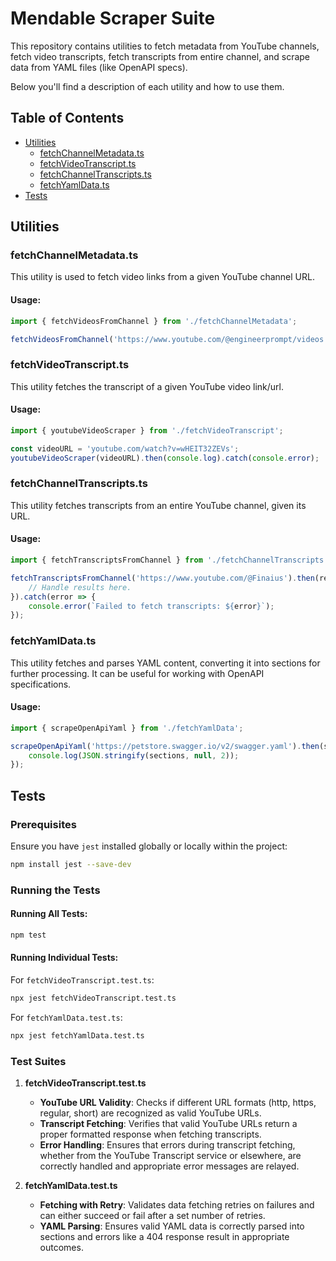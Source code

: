 # Mendable Scraper Suite

This repository contains utilities to fetch metadata from YouTube channels, fetch video transcripts, fetch transcripts from entire channel, and scrape data from YAML files (like OpenAPI specs).

Below you'll find a description of each utility and how to use them.

## Table of Contents
- [Utilities](#utilities)
    - [fetchChannelMetadata.ts](#fetchchannelmetadatats)
    - [fetchVideoTranscript.ts](#fetchvideotranscriptts)
    - [fetchChannelTranscripts.ts](#fetchchanneltranscriptsts)
    - [fetchYamlData.ts](#fetchyamldatats)
- [Tests](#tests)

## Utilities

### fetchChannelMetadata.ts
This utility is used to fetch video links from a given YouTube channel URL.

#### Usage:
```typescript
import { fetchVideosFromChannel } from './fetchChannelMetadata';

fetchVideosFromChannel('https://www.youtube.com/@engineerprompt/videos');
```

### fetchVideoTranscript.ts
This utility fetches the transcript of a given YouTube video link/url.

#### Usage:
```typescript
import { youtubeVideoScraper } from './fetchVideoTranscript';

const videoURL = 'youtube.com/watch?v=wHEIT32ZEVs';
youtubeVideoScraper(videoURL).then(console.log).catch(console.error);
```

### fetchChannelTranscripts.ts
This utility fetches transcripts from an entire YouTube channel, given its URL.

#### Usage:
```typescript
import { fetchTranscriptsFromChannel } from './fetchChannelTranscripts';

fetchTranscriptsFromChannel('https://www.youtube.com/@Finaius').then(results => {
    // Handle results here.
}).catch(error => {
    console.error(`Failed to fetch transcripts: ${error}`);
});
```

### fetchYamlData.ts
This utility fetches and parses YAML content, converting it into sections for further processing. It can be useful for working with OpenAPI specifications.

#### Usage:
```typescript
import { scrapeOpenApiYaml } from './fetchYamlData';

scrapeOpenApiYaml('https://petstore.swagger.io/v2/swagger.yaml').then(sections => {
    console.log(JSON.stringify(sections, null, 2));
});
```

## Tests

### **Prerequisites**

Ensure you have `jest` installed globally or locally within the project:

```bash
npm install jest --save-dev
```

### **Running the Tests**

#### Running All Tests:

```bash
npm test
```

#### Running Individual Tests:

For `fetchVideoTranscript.test.ts`:

```bash
npx jest fetchVideoTranscript.test.ts
```

For `fetchYamlData.test.ts`:

```bash
npx jest fetchYamlData.test.ts
```

### **Test Suites**

1. **fetchVideoTranscript.test.ts**
    - **YouTube URL Validity**: Checks if different URL formats (http, https, regular, short) are recognized as valid YouTube URLs.
    - **Transcript Fetching**: Verifies that valid YouTube URLs return a proper formatted response when fetching transcripts.
    - **Error Handling**: Ensures that errors during transcript fetching, whether from the YouTube Transcript service or elsewhere, are correctly handled and appropriate error messages are relayed.

2. **fetchYamlData.test.ts**
    - **Fetching with Retry**: Validates data fetching retries on failures and can either succeed or fail after a set number of retries.
    - **YAML Parsing**: Ensures valid YAML data is correctly parsed into sections and errors like a 404 response result in appropriate outcomes.
